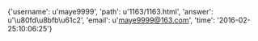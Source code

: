 {'username': u'maye9999', 'path': u'1163/1163.html', 'answer': u'\u80fd\u8bfb\u61c2', 'email': u'maye9999@163.com', 'time': '2016-02-25:10:06:25'}